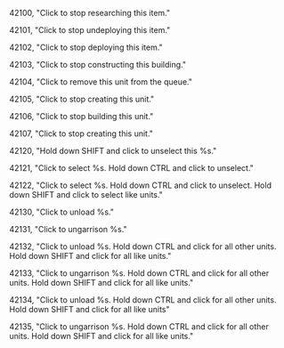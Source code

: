 ﻿42100, "Click to stop researching this item."

42101, "Click to stop undeploying this item."

42102, "Click to stop deploying this item."

42103, "Click to stop constructing this building."

42104, "Click to remove this unit from the queue."

42105, "Click to stop creating this unit."

42106, "Click to stop building this unit."

42107, "Click to stop creating this unit."

42120, "Hold down SHIFT and click to unselect this %s."

42121, "Click to select %s. Hold down CTRL and click to unselect."

42122, "Click to select %s. Hold down CTRL and click to unselect. Hold down SHIFT and click to select like units."

42130, "Click to unload %s."

42131, "Click to ungarrison %s."

42132, "Click to unload %s. Hold down CTRL and click for all other units. Hold down SHIFT and click for all like units."

42133, "Click to ungarrison %s. Hold down CTRL and click for all other units. Hold down SHIFT and click for all like units."

42134, "Click to unload %s. Hold down CTRL and click for all other units. Hold down SHIFT and click for all like units"

42135, "Click to ungarrison %s. Hold down CTRL and click for all other units. Hold down SHIFT and click for all like units."

